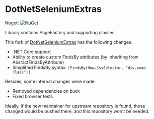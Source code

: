# DotNetSeleniumExtras

Nuget: [![NuGet](https://img.shields.io/nuget/dt/DotNetSeleniumExtras.PageObjects.Core.svg)](https://www.nuget.org/packages/DotNetSeleniumExtras.PageObjects.Core/)

Library contains PageFactory and supporting classes.

This fork of [DotNetSeleniumExtras](https://github.com/DotNetSeleniumTools/DotNetSeleniumExtras) has the following changes:
* .NET Core support
* Ability to create custom FindsBy attributes (by inheriting from AbsractFindsByAttribute)
* Simplified FindsBy syntax: `[FindsBy(How.CssSelector, "div.some-class")]`

Besides, some internal changes were made:
* Removed dependencies on buck
* Fixed browser tests

Ideally, if the new maintainer for upstream repository is found, those changed would be pushed there, and this repository won't be needed.
